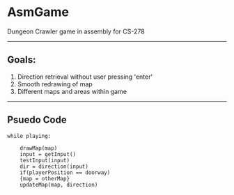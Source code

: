 
# AsmGame
Dungeon Crawler game in assembly for CS-278 

-----------
## Goals:
1. Direction retrieval without user pressing 'enter'
2. Smooth redrawing of map
3. Different maps and areas within game 

-----------
## Psuedo Code
```
while playing:

    drawMap(map)
    input = getInput()
    testInput(input)
    dir = direction(input)
    if(playerPosition == doorway)
    {map = otherMap}
    updateMap(map, direction)
```
